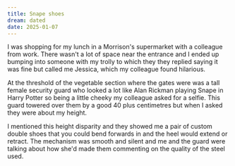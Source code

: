 ```yaml
---
title: Snape shoes
dream: dated
date: 2025-01-07
---
```


I was shopping for my lunch in a Morrison's supermarket with a colleague from work. There wasn't a lot of space near the entrance and I ended up bumping into someone with my trolly to which they they replied saying it was fine but called me Jessica, which my colleague found hilarious.

At the threshold of the vegetable section where the gates were was a tall female security guard who looked a lot like Alan Rickman playing Snape in Harry Potter so being a little cheeky my colleague asked for a selfie. This guard towered over them by a good 40 plus centimetres but when I asked they were about my height.

I mentioned this height disparity and they showed me a pair of custom double shoes that you could bend forwards in and the heel would extend or retract. The mechanism was smooth and silent and me and the guard were talking about how she'd made them commenting on the quality of the steel used.